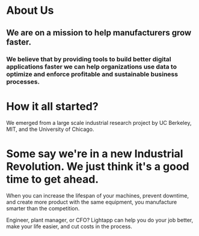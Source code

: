 <div class="uk-section">
  <div class="uk-container uk-container-medium">
    <h1>About Us</h1>
    <h2>We are on a mission to help manufacturers grow faster.</h2>
    <h3>We believe that by providing tools to build better digital applications faster we can help organizations use data to optimize and enforce profitable and sustainable business processes.</h3>
    <h1>How it all started?</h1>
    We emerged from a large scale industrial research project by UC Berkeley, MIT, and the University of Chicago.
    <h1>Some say we're in a new Industrial Revolution. We just think it's a good time to get ahead.</h1>
When you can increase the lifespan of your machines, prevent downtime, and create more product with the same equipment, you manufacture smarter than the competition.
    

Engineer, plant manager, or CFO? Lightapp can help you do your job better, make your life easier, and cut costs in the process.
  </div>
</div>
  
